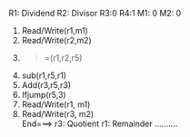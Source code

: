 R1: Dividend
R2: Divisor
R3:0
R4:1
M1: 0
M2: 0
1)	Read/Write(r1,m1)  
2)	Read/Write(r2,m2)      
3)	>=(r1,r2,r5)        
4)	sub(r1,r5,r1)             
5)	Add(r3,r5,r3)                        
6)	Ifjump(r5,3)             
7)	Read/Write(r1, m1) 
8)	Read/Write(r3, m2)  
End===> r3: Quotient r1: Remainder
..........
